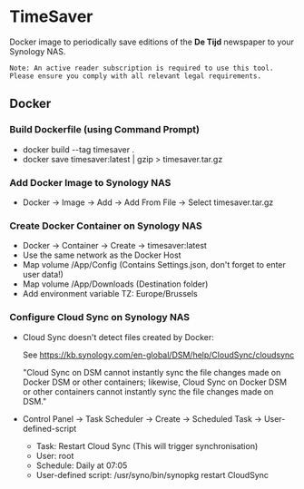 # TimeSaver

Docker image to periodically save editions of the **De Tijd** newspaper to your Synology NAS.

`Note: An active reader subscription is required to use this tool. Please ensure you comply with all relevant legal requirements.`

## Docker

### Build Dockerfile (using Command Prompt)

- docker build --tag timesaver .
- docker save timesaver:latest | gzip > timesaver.tar.gz

### Add Docker Image to Synology NAS

- Docker -> Image -> Add -> Add From File -> Select timesaver.tar.gz

### Create Docker Container on Synology NAS

- Docker -> Container -> Create -> timesaver:latest
- Use the same network as the Docker Host
- Map volume /App/Config (Contains Settings.json, don't forget to enter user data!)
- Map volume /App/Downloads (Destination folder)
- Add environment variable TZ: Europe/Brussels

### Configure Cloud Sync on Synology NAS

- Cloud Sync doesn't detect files created by Docker:

	See https://kb.synology.com/en-global/DSM/help/CloudSync/cloudsync

	"Cloud Sync on DSM cannot instantly sync the file changes made on Docker DSM or other containers; likewise, Cloud Sync on Docker DSM or other containers cannot instantly sync the file changes made on DSM."

- Control Panel -> Task Scheduler -> Create -> Scheduled Task -> User-defined-script
	- Task: Restart Cloud Sync (This will trigger synchronisation)
	- User: root
	- Schedule: Daily at 07:05
	- User-defined script: /usr/syno/bin/synopkg restart CloudSync
